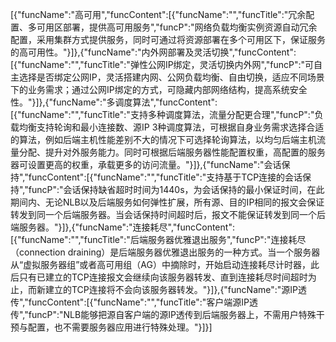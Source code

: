[{"funcName":"高可用","funcContent":[{"funcName":"","funcTitle":"冗余配置、多可用区部署，提供高可用服务","funcP":"网络负载均衡实例资源自动冗余配置，采用集群方式提供服务，同时可通过将资源部署在多个可用区下，保证服务的高可用性。"}]},{"funcName":"内外网部署及灵活切换","funcContent":[{"funcName":"","funcTitle":"弹性公网IP绑定，灵活切换内外网","funcP":"可自主选择是否绑定公网IP，灵活搭建内网、公网负载均衡、自由切换，适应不同场景下的业务需求；通过公网IP绑定的方式，可隐藏内部网络结构，提高系统安全性。"}]},{"funcName":"多调度算法","funcContent":[{"funcName":"","funcTitle":"支持多种调度算法，流量分配更合理","funcP":"负载均衡支持轮询和最小连接数、源IP 3种调度算法，可根据自身业务需求选择合适的算法，例如后端主机性能差别不大的情况下可选择轮询算法，以均匀后端主机流量分配、提升对外服务能力。同时可根据后端服务器性能配置权重，高配置的服务器可设置更高的权重，承载更多的访问流量。"}]},{"funcName":"会话保持","funcContent":[{"funcName":"","funcTitle":"支持基于TCP连接的会话保持","funcP":"会话保持缺省超时时间为1440s，为会话保持的最小保证时间，在此期间内、无论NLB以及后端服务如何弹性扩展，所有源、目的IP相同的报文会保证转发到同一个后端服务器。当会话保持时间超时后，报文不能保证转发到同一个后端服务器。"}]},{"funcName":"连接耗尽","funcContent":[{"funcName":"","funcTitle":"后端服务器优雅退出服务","funcP":"连接耗尽（connection draining）是后端服务器优雅退出服务的一种方式。当一个服务器从“虚拟服务器组”或者高可用组（AG）中摘除时，开始启动连接耗尽计时器，此后只有已建立的TCP连接报文会继续向该服务器转发、直到连接耗尽时间超时为止，而新建立的TCP连接将不会向该服务器转发。"}]},{"funcName":"源IP透传","funcContent":[{"funcName":"","funcTitle":"客户端源IP透传","funcP":"NLB能够把源自客户端的源IP透传到后端服务器上，不需用户特殊干预与配置，也不需要服务器应用进行特殊处理。"}]}]